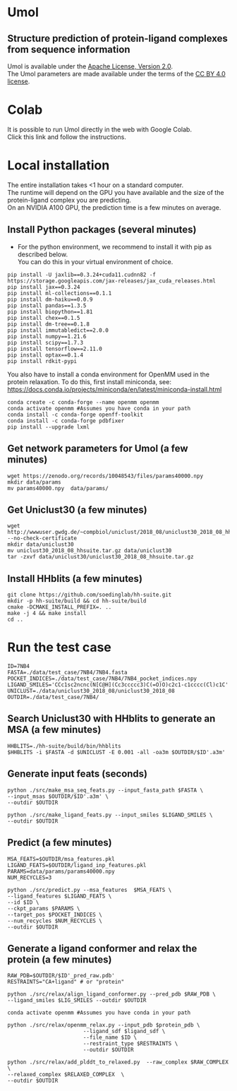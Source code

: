 # Umol
## Structure prediction of protein-ligand complexes from sequence information


Umol is available under the [Apache License, Version 2.0](http://www.apache.org/licenses/LICENSE-2.0). \
The Umol parameters are made available under the terms of the [CC BY 4.0 license](https://creativecommons.org/licenses/by/4.0/legalcode).

# Colab
It is possible to run Umol directly in the web with Google Colab. \
Click this link and follow the instructions.


# Local installation
The entire installation takes <1 hour on a standard computer. \
The runtime will depend on the GPU you have available and the size of the protein-ligand complex you are predicting. \
On an NVIDIA A100 GPU, the prediction time is a few minutes on average.


## Install Python packages (several minutes)
* For the python environment, we recommend to install it with pip as described below. \
You can do this in your virtual environment of choice.

```
pip install -U jaxlib==0.3.24+cuda11.cudnn82 -f https://storage.googleapis.com/jax-releases/jax_cuda_releases.html
pip install jax==0.3.24
pip install ml-collections==0.1.1
pip install dm-haiku==0.0.9
pip install pandas==1.3.5
pip install biopython==1.81
pip install chex==0.1.5
pip install dm-tree==0.1.8
pip install immutabledict==2.0.0
pip install numpy==1.21.6
pip install scipy==1.7.3
pip install tensorflow==2.11.0
pip install optax==0.1.4
pip install rdkit-pypi
```

You also have to install a conda environment for OpenMM used in the protein relaxation.
To do this, first install miniconda, see: https://docs.conda.io/projects/miniconda/en/latest/miniconda-install.html

```
conda create -c conda-forge --name openmm openmm
conda activate openmm #Assumes you have conda in your path
conda install -c conda-forge openff-toolkit
conda install -c conda-forge pdbfixer
pip install --upgrade lxml
```

## Get network parameters for Umol (a few minutes)

```
wget https://zenodo.org/records/10048543/files/params40000.npy
mkdir data/params
mv params40000.npy  data/params/
```


## Get Uniclust30 (a few minutes)

```
wget http://wwwuser.gwdg.de/~compbiol/uniclust/2018_08/uniclust30_2018_08_hhsuite.tar.gz --no-check-certificate
mkdir data/uniclust30
mv uniclust30_2018_08_hhsuite.tar.gz data/uniclust30
tar -zxvf data/uniclust30/uniclust30_2018_08_hhsuite.tar.gz
```

## Install HHblits (a few minutes)
```
git clone https://github.com/soedinglab/hh-suite.git
mkdir -p hh-suite/build && cd hh-suite/build
cmake -DCMAKE_INSTALL_PREFIX=. ..
make -j 4 && make install
cd ..
```

# Run the test case
```
ID=7NB4
FASTA=./data/test_case/7NB4/7NB4.fasta
POCKET_INDICES=./data/test_case/7NB4/7NB4_pocket_indices.npy
LIGAND_SMILES='CCc1sc2ncnc(N[C@H](Cc3ccccc3)C(=O)O)c2c1-c1cccc(Cl)c1C'
UNICLUST=./data/uniclust30_2018_08/uniclust30_2018_08
OUTDIR=./data/test_case/7NB4/
```
## Search Uniclust30 with HHblits to generate an MSA (a few minutes)
```
HHBLITS=./hh-suite/build/bin/hhblits
$HHBLITS -i $FASTA -d $UNICLUST -E 0.001 -all -oa3m $OUTDIR/$ID'.a3m'
```

## Generate input feats (seconds)
```
python ./src/make_msa_seq_feats.py --input_fasta_path $FASTA \
--input_msas $OUTDIR/$ID'.a3m' \
--outdir $OUTDIR

python ./src/make_ligand_feats.py --input_smiles $LIGAND_SMILES \
--outdir $OUTDIR
```

## Predict (a few minutes)
```
MSA_FEATS=$OUTDIR/msa_features.pkl
LIGAND_FEATS=$OUTDIR/ligand_inp_features.pkl
PARAMS=data/params/params40000.npy
NUM_RECYCLES=3

python ./src/predict.py --msa_features  $MSA_FEATS \
--ligand_features $LIGAND_FEATS \
--id $ID \
--ckpt_params $PARAMS \
--target_pos $POCKET_INDICES \
--num_recycles $NUM_RECYCLES \
--outdir $OUTDIR
```

## Generate a ligand conformer and relax the protein (a few minutes)
```
RAW_PDB=$OUTDIR/$ID'_pred_raw.pdb'
RESTRAINTS="CA+ligand" # or "protein"

python ./src/relax/align_ligand_conformer.py --pred_pdb $RAW_PDB \
--ligand_smiles $LIG_SMILES --outdir $OUTDIR

conda activate openmm #Assumes you have conda in your path

python ./src/relax/openmm_relax.py --input_pdb $protein_pdb \
                        --ligand_sdf $ligand_sdf \
                        --file_name $ID \
                        --restraint_type $RESTRAINTS \
                        --outdir $OUTDIR

python ./src/relax/add_plddt_to_relaxed.py  --raw_complex $RAW_COMPLEX \
--relaxed_complex $RELAXED_COMPLEX  \
--outdir $OUTDIR

```
